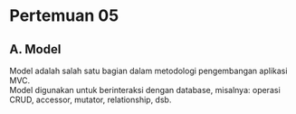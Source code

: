 # Pertemuan 05

## A. Model

Model adalah salah satu bagian dalam metodologi pengembangan aplikasi MVC.  
Model digunakan untuk berinteraksi dengan database, misalnya: operasi CRUD, accessor, mutator, relationship, dsb.
